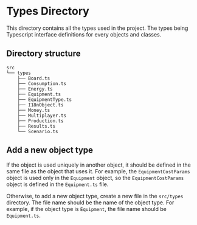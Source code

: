 # Types Directory
This directory contains all the types used in the project. The types being Typescript interface definitions for every objects and classes.

## Directory structure
```
src
└── types
    ├── Board.ts
    ├── Consumption.ts
    ├── Energy.ts
    ├── Equipment.ts
    ├── EquipmentType.ts
    ├── I18nObject.ts
    ├── Money.ts
    ├── Multiplayer.ts
    ├── Production.ts
    ├── Results.ts
    └── Scenario.ts
```

## Add a new object type
If the object is used uniquely in another object, it should be defined in the same file as the object that uses it. For example, the `EquipmentCostParams` object is used only in the `Equipment` object, so the `EquipmentCostParams` object is defined in the `Equipment.ts` file.

Otherwise, to add a new object type, create a new file in the `src/types` directory. The file name should be the name of the object type. For example, if the object type is `Equipment`, the file name should be `Equipment.ts`.
